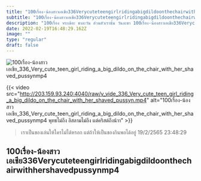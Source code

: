 ```yaml
---
title: "100เรื่อง-น้องสาวเอเชีย336Verycuteteengirlridingabigdildoonthechairwithhershavedpussynmp4"
subtitle: "100เรื่อง-น้องสาวเอเชีย336Verycuteteengirlridingabigdildoonthechairwithhershavedpussynmp4 ก็มีแต่โจรนั่นแหละ ที่มันลักจริง"
description: "100เรื่อง จระเข้อะ ชาละวัน ส่วนตัวเรานั้น วันละชา 100เรื่อง-น้องสาวเอเชีย336Verycuteteengirlridingabigdildoonthechairwithhershavedpussynmp4 19/2/2565 23:48:29"
date: 2022-02-19T16:48:29.162Z
image: ""
type: "regular"
draft: false
---
```


![100เรื่อง-น้องสาวเอเชีย_336_Very_cute_teen_girl_riding_a_big_dildo_on_the_chair_with_her_shaved_pussynmp4](http://203.159.93.240:4040/raw/v_vide_336_Very_cute_teen_girl_riding_a_big_dildo_on_the_chair_with_her_shaved_pussyn.jpg)

{{< video src="http://203.159.93.240:4040/raw/v_vide_336_Very_cute_teen_girl_riding_a_big_dildo_on_the_chair_with_her_shaved_pussyn.mp4" alt="100เรื่อง-น้องสาวเอเชีย_336_Very_cute_teen_girl_riding_a_big_dildo_on_the_chair_with_her_shaved_pussynmp4 พุทธไม่ถึง อิสลามไม่ถึง แต่คริสต์ถึงน้าา" >}}


> เราเป็นของเล่นให้ใครไม่ได้หรอก แต่ถ้าให้เป็นของกินพอได้อยู่ 19/2/2565 23:48:29

## 100เรื่อง-น้องสาวเอเชีย336Verycuteteengirlridingabigdildoonthechairwithhershavedpussynmp4
